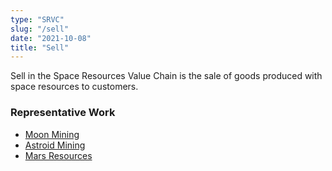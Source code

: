 ```yaml
---
type: "SRVC"
slug: "/sell"
date: "2021-10-08"
title: "Sell"
---
```

Sell in the Space Resources Value Chain is the sale of goods produced with space resources to customers.

### Representative Work

- [Moon Mining](https://xkcd.com/2524/)
- [Astroid Mining](https://xkcd.com/2124/)
- [Mars Resources](https://xkcd.com/1356/)
